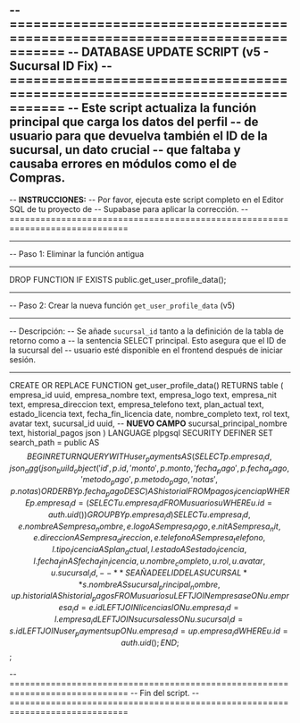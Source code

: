 -- =============================================================================
-- DATABASE UPDATE SCRIPT (v5 - Sucursal ID Fix)
-- =============================================================================
-- Este script actualiza la función principal que carga los datos del perfil
-- de usuario para que devuelva también el ID de la sucursal, un dato crucial
-- que faltaba y causaba errores en módulos como el de Compras.
--
-- **INSTRUCCIONES:**
-- Por favor, ejecuta este script completo en el Editor SQL de tu proyecto de
-- Supabase para aplicar la corrección.
-- =============================================================================

-- -----------------------------------------------------------------------------
-- Paso 1: Eliminar la función antigua
-- -----------------------------------------------------------------------------
DROP FUNCTION IF EXISTS public.get_user_profile_data();


-- -----------------------------------------------------------------------------
-- Paso 2: Crear la nueva función `get_user_profile_data` (v5)
-- -----------------------------------------------------------------------------
-- Descripción:
-- Se añade `sucursal_id` tanto a la definición de la tabla de retorno como a
-- la sentencia SELECT principal. Esto asegura que el ID de la sucursal del
-- usuario esté disponible en el frontend después de iniciar sesión.
-- -----------------------------------------------------------------------------
CREATE OR REPLACE FUNCTION get_user_profile_data()
RETURNS table (
    empresa_id uuid,
    empresa_nombre text,
    empresa_logo text,
    empresa_nit text,
    empresa_direccion text,
    empresa_telefono text,
    plan_actual text,
    estado_licencia text,
    fecha_fin_licencia date,
    nombre_completo text,
    rol text,
    avatar text,
    sucursal_id uuid, -- **NUEVO CAMPO**
    sucursal_principal_nombre text,
    historial_pagos json
)
LANGUAGE plpgsql
SECURITY DEFINER
SET search_path = public
AS $$
BEGIN
    RETURN QUERY
    WITH user_payments AS (
        SELECT
            p.empresa_id,
            json_agg(
                json_build_object(
                    'id', p.id,
                    'monto', p.monto,
                    'fecha_pago', p.fecha_pago,
                    'metodo_pago', p.metodo_pago,
                    'notas', p.notas
                ) ORDER BY p.fecha_pago DESC
            ) AS historial
        FROM
            pagos_licencia p
        WHERE
            p.empresa_id = (SELECT u.empresa_id FROM usuarios u WHERE u.id = auth.uid())
        GROUP BY
            p.empresa_id
    )
    SELECT
        u.empresa_id,
        e.nombre AS empresa_nombre,
        e.logo AS empresa_logo,
        e.nit AS empresa_nit,
        e.direccion AS empresa_direccion,
        e.telefono AS empresa_telefono,
        l.tipo_licencia AS plan_actual,
        l.estado AS estado_licencia,
        l.fecha_fin AS fecha_fin_licencia,
        u.nombre_completo,
        u.rol,
        u.avatar,
        u.sucursal_id, -- **SE AÑADE EL ID DE LA SUCURSAL**
        s.nombre AS sucursal_principal_nombre,
        up.historial AS historial_pagos
    FROM
        usuarios u
    LEFT JOIN
        empresas e ON u.empresa_id = e.id
    LEFT JOIN
        licencias l ON u.empresa_id = l.empresa_id
    LEFT JOIN
        sucursales s ON u.sucursal_id = s.id
    LEFT JOIN
        user_payments up ON u.empresa_id = up.empresa_id
    WHERE
        u.id = auth.uid();
END;
$$;


-- =============================================================================
-- Fin del script.
-- =============================================================================